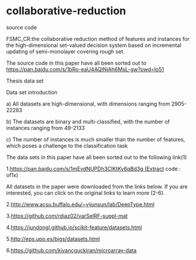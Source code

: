 # collaborative-reduction

source code

FSMC_CR:the collaborative reduction method of features and instances for the high-dimensional set-valued decision system based on incremental updating of semi-monolayer covering rough set.

The source code in this paper have all been sorted out to https://pan.baidu.com/s/1bRo-eaU4AQlNjAh6MsL-gw?pwd=lo51


Thesis data set

Data set introduction

a) All datasets are high-dimensional, with dimensions ranging from 2905-22283

b) The datasets are binary and multi-classified, with the number of instances ranging from 49-2133

c) The number of instances is much smaller than the number of features, which poses a challenge to the classification task

The data sets in this paper have all been sorted out to the following link(1)

1.https://pan.baidu.com/s/1mEvdNUPDh3ClKtKy6qBd3g (Extract code : of1x)

All datasets in the paper were downloaded from the links below. If you are interested, you can click on the original links to learn more (2-6).

2.http://www.acsu.buffalo.edu/~yijunsun/lab/DeepType.html

3.https://github.com/rdiaz02/varSelRF-suppl-mat

4.https://jundongl.github.io/scikit-feature/datasets.html

5.http://eps.upo.es/bigs/datasets.html

6.https://github.com/kivancguckiran/microarray-data
